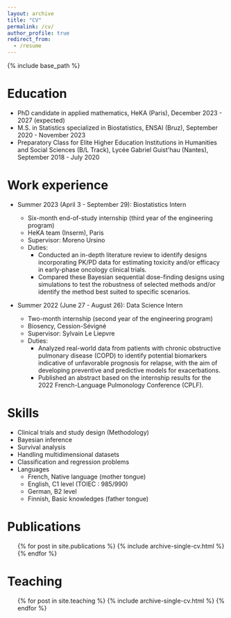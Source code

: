 ```yaml
---
layout: archive
title: "CV"
permalink: /cv/
author_profile: true
redirect_from:
  - /resume
---
```


{% include base_path %}

Education
======
* PhD candidate in applied mathematics, HeKA (Paris), December 2023 - 2027 (expected)
* M.S. in Statistics specialized in Biostatistics, ENSAI (Bruz), September 2020 - November 2023
* Preparatory Class for Elite Higher Education Institutions in Humanities and Social Sciences (B/L Track), Lycée Gabriel Guist'hau (Nantes), September 2018 - July 2020

Work experience
======
* Summer 2023 (April 3 - September 29): Biostatistics Intern
  * Six-month end-of-study internship (third year of the engineering program)
  * HeKA team (Inserm), Paris
  * Supervisor: Moreno Ursino
  * Duties:
    * Conducted an in-depth literature review to identify designs incorporating PK/PD data for estimating toxicity and/or efficacy in early-phase oncology clinical trials.
    * Compared these Bayesian sequential dose-finding designs using simulations to test the robustness of selected methods and/or identify the method best suited to specific scenarios.

* Summer 2022 (June 27 - August 26): Data Science Intern
  * Two-month internship (second year of the engineering program)
  * Biosency, Cession-Sévigné
  * Supervisor: Sylvain Le Liepvre
  * Duties:
    * Analyzed real-world data from patients with chronic obstructive pulmonary disease (COPD) to identify potential biomarkers indicative of unfavorable prognosis for relapse, with the aim of developing preventive and predictive models for exacerbations.
    * Published an abstract based on the internship results for the 2022 French-Language Pulmonology Conference (CPLF).


Skills
======
* Clinical trials and study design (Methodology)
* Bayesian inference
* Survival analysis
* Handling multidimensional datasets
* Classification and regression problems
* Languages
  * French, Native language (mother tongue)
  * English, C1 level (TOIEC : 985/990)
  * German, B2 level
  * Finnish, Basic knowledges (father tongue)

Publications
======
  <ul>{% for post in site.publications %}
    {% include archive-single-cv.html %}
  {% endfor %}</ul>
  
Teaching
======
  <ul>{% for post in site.teaching %}
    {% include archive-single-cv.html %}
  {% endfor %}</ul>
